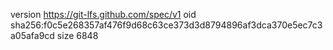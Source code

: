 version https://git-lfs.github.com/spec/v1
oid sha256:f0c5e268357af476f9d68c63ce373d3d8794896af3dca370e5ec7c3a05afa9cd
size 6848
